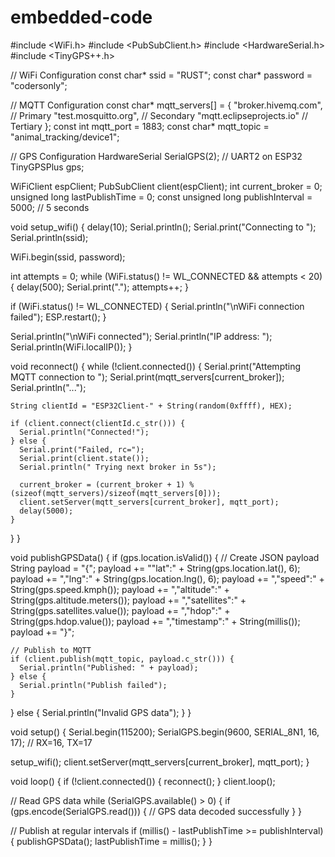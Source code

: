 # embedded-code
#include <WiFi.h>
#include <PubSubClient.h>
#include <HardwareSerial.h>
#include <TinyGPS++.h>

// WiFi Configuration
const char* ssid = "RUST";
const char* password = "codersonly";

// MQTT Configuration
const char* mqtt_servers[] = {
  "broker.hivemq.com",    // Primary
  "test.mosquitto.org",   // Secondary
  "mqtt.eclipseprojects.io" // Tertiary
};
const int mqtt_port = 1883;
const char* mqtt_topic = "animal_tracking/device1";

// GPS Configuration
HardwareSerial SerialGPS(2); // UART2 on ESP32
TinyGPSPlus gps;

WiFiClient espClient;
PubSubClient client(espClient);
int current_broker = 0;
unsigned long lastPublishTime = 0;
const unsigned long publishInterval = 5000; // 5 seconds

void setup_wifi() {
  delay(10);
  Serial.println();
  Serial.print("Connecting to ");
  Serial.println(ssid);

  WiFi.begin(ssid, password);

  int attempts = 0;
  while (WiFi.status() != WL_CONNECTED && attempts < 20) {
    delay(500);
    Serial.print(".");
    attempts++;
  }

  if (WiFi.status() != WL_CONNECTED) {
    Serial.println("\nWiFi connection failed");
    ESP.restart();
  }

  Serial.println("\nWiFi connected");
  Serial.println("IP address: ");
  Serial.println(WiFi.localIP());
}

void reconnect() {
  while (!client.connected()) {
    Serial.print("Attempting MQTT connection to ");
    Serial.print(mqtt_servers[current_broker]);
    Serial.println("...");
    
    String clientId = "ESP32Client-" + String(random(0xffff), HEX);
    
    if (client.connect(clientId.c_str())) {
      Serial.println("Connected!");
    } else {
      Serial.print("Failed, rc=");
      Serial.print(client.state());
      Serial.println(" Trying next broker in 5s");
      
      current_broker = (current_broker + 1) % (sizeof(mqtt_servers)/sizeof(mqtt_servers[0]));
      client.setServer(mqtt_servers[current_broker], mqtt_port);
      delay(5000);
    }
  }
}

void publishGPSData() {
  if (gps.location.isValid()) {
    // Create JSON payload
    String payload = "{";
    payload += "\"lat\":" + String(gps.location.lat(), 6);
    payload += ",\"lng\":" + String(gps.location.lng(), 6);
    payload += ",\"speed\":" + String(gps.speed.kmph());
    payload += ",\"altitude\":" + String(gps.altitude.meters());
    payload += ",\"satellites\":" + String(gps.satellites.value());
    payload += ",\"hdop\":" + String(gps.hdop.value());
    payload += ",\"timestamp\":" + String(millis());
    payload += "}";

    // Publish to MQTT
    if (client.publish(mqtt_topic, payload.c_str())) {
      Serial.println("Published: " + payload);
    } else {
      Serial.println("Publish failed");
    }
  } else {
    Serial.println("Invalid GPS data");
  }
}

void setup() {
  Serial.begin(115200);
  SerialGPS.begin(9600, SERIAL_8N1, 16, 17); // RX=16, TX=17
  
  setup_wifi();
  client.setServer(mqtt_servers[current_broker], mqtt_port);
}

void loop() {
  if (!client.connected()) {
    reconnect();
  }
  client.loop();

  // Read GPS data
  while (SerialGPS.available() > 0) {
    if (gps.encode(SerialGPS.read())) {
      // GPS data decoded successfully
    }
  }

  // Publish at regular intervals
  if (millis() - lastPublishTime >= publishInterval) {
    publishGPSData();
    lastPublishTime = millis();
  }
}
